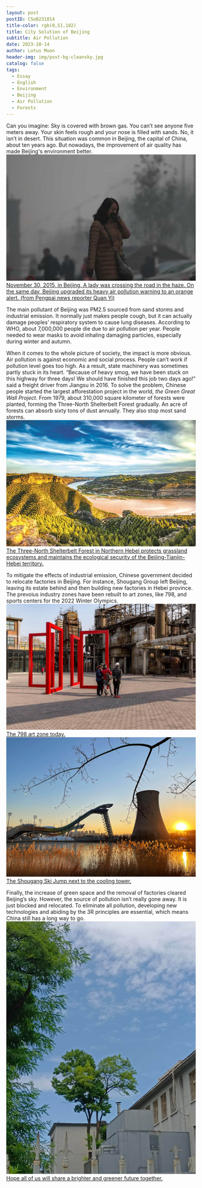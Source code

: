 ```yaml
---
layout: post
postID: CSoB231014
title-color: rgb(0,51,102)
title: City Solution of Beijing
subtitle: Air Pollution
date: 2023-10-14
author: Lotus Moon
header-img: img/post-bg-cleansky.jpg
catalog: false
tags:
  - Essay
  - English
  - Environment
  - Beijing
  - Air Pollution
  - Forests
---
```


Can you imagine: Sky is covered with brown gas. You can’t see anyone five meters away. Your skin feels rough and your nose is filled with sands. No, it isn’t in desert. This situation was common in Beijing, the capital of China, about ten years ago. But nowadays, the improvement of air quality has made Beijing's environment better.  
<a href="https://ibb.co/Q9YpRC2"><img src="/img/inPost/CSoB231014/air-pollution.jpg" alt="past-air-pollution" border="0"><span class="img-caption text-muted">November 30, 2015, in Beijing. A lady was crossing the road in the haze. On the same day, Beijing upgraded its heavy air pollution warning to an orange alert. (from Pengpai news reporter Quan Yi)</span></a>

The main pollutant of Beijing was PM2.5 sourced from sand storms and industrial emission. It normally just makes people cough, but it can actually damage peoples’ respiratory system to cause lung diseases. According to WHO, about 7,000,000 people die due to air pollution per year. People needed to wear masks to avoid inhaling damaging particles, especially during winter and autumn.

When it comes to the whole picture of society, the impact is more obvious. Air pollution is against economic and social process. People can’t work if pollution level goes too high. As a result, state machinery was sometimes partly stuck in its heart. “Because of heavy smog, we have been stuck on this highway for three days! We should have finished this job two days ago!” said a freight driver from Jiangsu in 2016. To solve the problem, Chinese people started the largest afforestation project in the world, *the Green Great Wall Project*. From 1979, about 310,000 square kilometer of forests were planted, forming the Three-North Shelterbelt Forest gradually. An acre of forests can absorb sixty tons of dust annually. They also stop most sand storms.  
<a href="https://ibb.co/zHZNT6H"><img src="/img/inPost/CSoB231014/afforestation.jpg" alt="afforestation" border="0"><span class="img-caption text-muted">The Three-North Shelterbelt Forest in Northern Hebei protects grassland ecosystems and maintains the ecological security of the Beijing-Tianjin-Hebei territory.</span></a>

To mitigate the effects of industrial emission, Chinese government decided to relocate factories in Beijing. For instance, Shougang Group left Beijing, leaving its estate behind and then building new factories in Hebei province. The prevoius industry zones have been rebuilt to art zones, like 798, and sports centers for the 2022 Winter Olympics.  
<a href="https://ibb.co/g3HCwYD"><img src="/img/inPost/CSoB231014/798.jpg" alt="798" border="0"><span class="img-caption text-muted">The 798 art zone today.</span></a>
<a href="https://ibb.co/bsfb7FF"><img src="/img/inPost/CSoB231014/sport.jpg" alt="sport" border="0"><span class="img-caption text-muted">The Shougang Ski Jump next to the cooling tower.</span></a>

Finally, the increase of green space and the removal of factories cleared Beijing’s sky. However, the source of pollution isn’t really gone away. It is just blocked and relocated. To eliminate all pollution, developing new technologies and abiding by the 3R principles are essential, which means China still has a long way to go.  
<a href="https://ibb.co/NCDbvBt"><img src="/img/inPost/CSoB231014/heart.jpg" alt="heart" border="0"><span class="img-caption text-muted">Hope all of us will share a brighter and greener future together.</span></a>